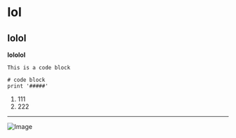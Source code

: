 # lol
## lolol
**lololol**

`This is a code block`
```
# code block
print '#####'
```
1. 111
2. 222
---
![Image](https://i.kym-cdn.com/entries/icons/original/000/026/638/cat.jpg) 
